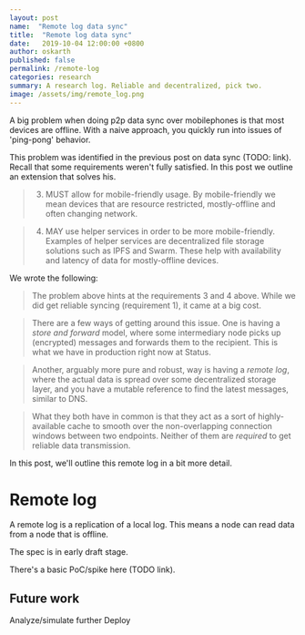 ```yaml
---
layout: post
name:  "Remote log data sync"
title:  "Remote log data sync"
date:   2019-10-04 12:00:00 +0800
author: oskarth
published: false
permalink: /remote-log
categories: research
summary: A research log. Reliable and decentralized, pick two.
image: /assets/img/remote_log.png
---
```


A big problem when doing p2p data sync over mobilephones is that most devices
are offline. With a naive approach, you quickly run into issues of 'ping-pong'
behavior.

This problem was identified in the previous post on data sync (TODO: link).
Recall that some requirements weren't fully satisfied. In this post we outline
an extension that solves his.

> 3. MUST allow for mobile-friendly usage. By mobile-friendly we mean devices
>    that are resource restricted, mostly-offline and often changing network.

> 4. MAY use helper services in order to be more mobile-friendly. Examples of
>    helper services are decentralized file storage solutions such as IPFS and
>    Swarm. These help with availability and latency of data for mostly-offline
>    devices.

We wrote the following:

> The problem above hints at the requirements 3 and 4 above. While we did get
> reliable syncing (requirement 1), it came at a big cost.

> There are a few ways of getting around this issue. One is having a *store and
> forward* model, where some intermediary node picks up (encrypted) messages and
> forwards them to the recipient. This is what we have in production right now
> at Status.

> Another, arguably more pure and robust, way is having a *remote log*, where
> the actual data is spread over some decentralized storage layer, and you have
> a mutable reference to find the latest messages, similar to DNS.

> What they both have in common is that they act as a sort of highly-available
> cache to smooth over the non-overlapping connection windows between two
> endpoints. Neither of them are *required* to get reliable data transmission.

In this post, we'll outline this remote log in a bit more detail.

# Remote log

A remote log is a replication of a local log. This means a node can read data
from a node that is offline.

The spec is in early draft stage.

There's a basic PoC/spike here (TODO link).

## Future work

Analyze/simulate further
Deploy
